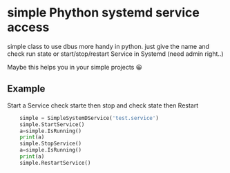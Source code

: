 # simple Phython systemd service access
simple class to use dbus more handy in python.
just give the name and check run state or start/stop/restart Service in Systemd (need admin right..)

Maybe this helps you in your simple projects :grinning:

## Example

Start a Service check starte then stop and check state then Restart

```python
    simple = SimpleSystemDService('test.service')
    simple.StartService()
    a=simple.IsRunning()
    print(a)
    simple.StopService()
    a=simple.IsRunning()
    print(a)
    simple.RestartService()
```
